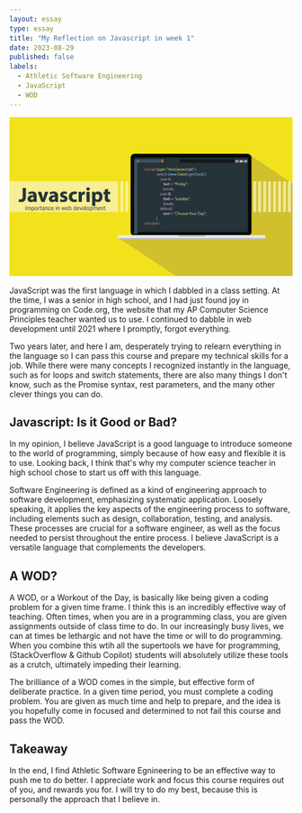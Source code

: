 ```yaml
---
layout: essay
type: essay
title: "My Reflection on Javascript in week 1"
date: 2023-08-29
published: false
labels:
  - Athletic Software Engineering
  - JavaScript
  - WOD
---
```


<img src="../images/javascript-1567486564472.jpg">

JavaScript was the first language in which I dabbled in a class setting. At the time, I was a senior in high school, and I had just found joy in programming on Code.org, the website that my AP Computer Science Principles teacher wanted us to use. I continued to dabble in web development until 2021 where I promptly, forgot everything.

Two years later, and here I am, desperately trying to relearn everything in the language so I can pass this course and prepare my technical skills for a job. While there were many concepts I recognized instantly in the language, such as for loops and switch statements, there are also many things I don't know, such as the Promise syntax, rest parameters, and the many other clever things you can do.



## Javascript: Is it Good or Bad?

In my opinion, I believe JavaScript is a good language to introduce someone to the world of programming, simply because of how easy and flexible it is to use. Looking back, I think that's why my computer science teacher in high school chose to start us off with this language.

Software Engineering is defined as a kind of engineering approach to software development, emphasizing systematic application. Loosely speaking, it applies the key aspects of the engineering process to software, including elements such as design, collaboration, testing, and analysis. These processes are crucial for a software engineer, as well as the focus needed to persist throughout the entire process. I believe JavaScript is a versatile language that complements the  developers.

## A WOD?

A WOD, or a Workout of the Day, is basically like being given a coding problem for a given time frame. I think this is an incredibly effective way of teaching. Often times, when you are in a programming class, you are given assignments outside of class time to do. In our increasingly busy lives, we can at times be lethargic and not have the time or will to do programming. When you combine this wtih all the supertools we have for programming, (StackOverflow & Github Copilot) students will absolutely utilize these tools as a crutch, ultimately impeding their learning. 

The brilliance of a WOD comes in the simple, but effective form of deliberate practice. In a given time period, you must complete a coding problem. You are given as much time and help to prepare, and the idea is you hopefully come in focused and determined to not fail this course and pass the WOD.

## Takeaway

In the end, I find Athletic Software Egnineering to be an effective way to push me to do better. I appreciate work and focus this course requires out of you, and rewards you for. I will try to do my best, because this is personally the approach that I believe in.
